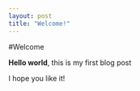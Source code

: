 ```yaml
---
layout: post
title: "Welcome!"
---
```


#Welcome

**Hello world**, this is my first blog post

I hope you like it!
